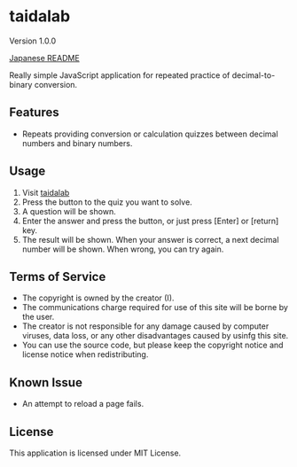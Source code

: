 # taidalab

Version 1.0.0

[Japanese README](README.ja.md)

Really simple JavaScript application for repeated practice of decimal-to-binary conversion.

## Features

- Repeats providing conversion or calculation quizzes between decimal numbers and binary numbers.


## Usage

1. Visit [taidalab](http://taidalog.html.xdomain.jp/)
1. Press the button to the quiz you want to solve.
1. A question will be shown.
1. Enter the answer and press the button, or just press [Enter] or [return] key.
1. The result will be shown. When your answer is correct, a next decimal number will be shown. When wrong, you can try again.


## Terms of Service

- The copyright is owned by the creator (I).
- The communications charge required for use of this site will be borne by the user.
- The creator is not responsible for any damage caused by computer viruses, data loss, or any other disadvantages caused by usinfg this site.
- You can use the source code, but please keep the copyright notice and license notice when redistributing.


## Known Issue

- An attempt to reload a page fails.


## License

This application is licensed under MIT License.
